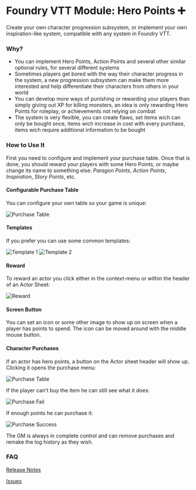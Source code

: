 # Foundry VTT Module: Hero Points ➕

Create your own character progression subsystem, or implement your own inspiration-like system, compatible with any system in Foundry VTT.

### Why?

-   You can implement Hero Points, Action Points and several other similar optional rules, for several different systems
-   Sometimes players get bored with the way their character progress in the system, a new progression subsystem can make them more interested and help differentiate their characters from others in your world
-   You can develop more ways of punishing or rewarding your players than simply giving out XP for killing monsters, an idea is only rewarding Hero Points for roleplay, or achievements not relying on combat
-   The system is very flexible, you can create flaws, set items wich can only be bought once, items wich increase in cost with every purchase, items wich require additional information to be bought

### How to Use It

First you need to configure and implement your purchase table. Once that is done, you should reward your players with some Hero Points, or maybe change its name to something else: _Paragon Points_, _Action Points_, _Inspiration_, _Story Points_, etc.

#### Configurable Purchase Table

You can configure your own table so your game is unique:

![Purchase Table](./assets/imgs/config.png)

#### Templates

If you prefer you can use some common templates:

![Template 1](./assets/imgs/templates-1.png)
![Template 2](./assets/imgs/templates-2.png)

#### Reward

To reward an actor you click either in the context-menu or within the header of an Actor Sheet:

![Reward](./assets/imgs/reward-context.png)

#### Screen Button

You can set an icon or some other image to show up on screen when a player has points to spend. The icon can be moved around with the middle mouse button.

#### Character Purchases

If an actor has hero points, a button on the Actor sheet header will show up. Clicking it opens the purchase menu:

![Purchase Table](./assets/imgs/purchase-table.png)

If the player can't buy the item he can still see what it does:

![Purchase Fail](./assets/imgs/purchase-fail.png)

If enough points he can purchase it:

![Purchase Success](./assets/imgs/purchase-success.png)

The GM is always in complete control and can remove purchases and remake the log history as they wish.

### FAQ

[Release Notes](https://raw.githubusercontent.com/elizeuangelo/fvtt-module-hero-points-faq/master/releases.md)

[Issues](https://github.com/elizeuangelo/fvtt-module-hero-points-faq/issues)
